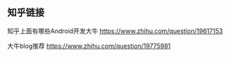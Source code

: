 ## 知乎链接
知乎上面有哪些Android开发大牛 https://www.zhihu.com/question/19617153

大牛blog推荐 https://www.zhihu.com/question/19775981

